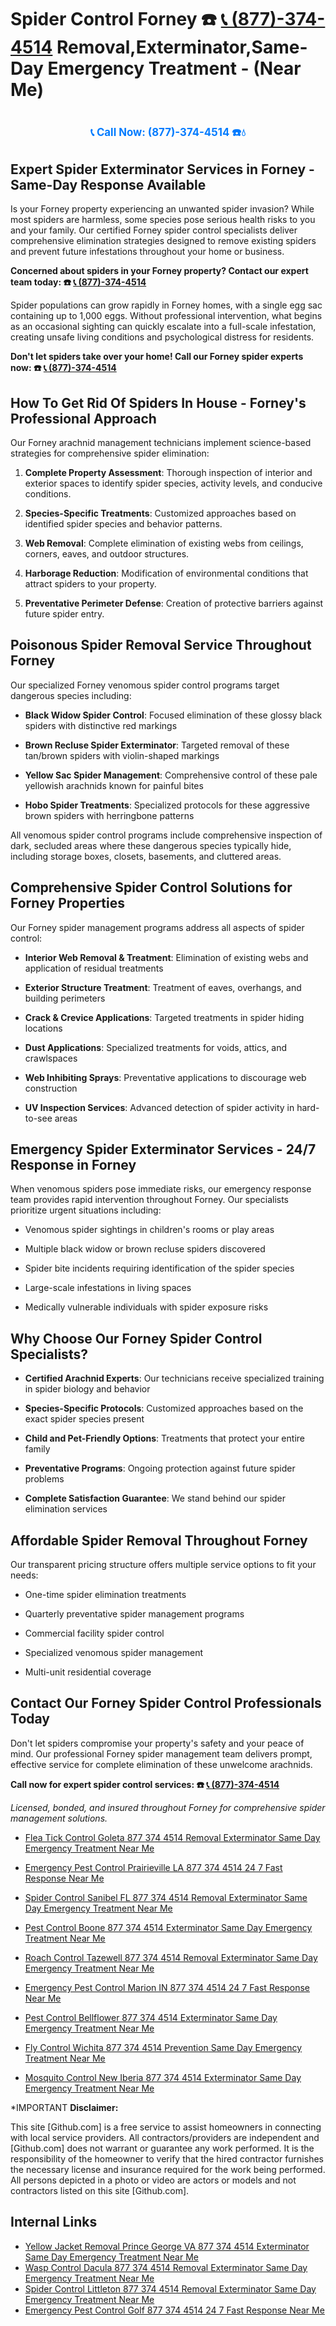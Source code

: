 # Spider Control Forney ☎️ [📞 (877)-374-4514](https://pest-control-4514.netlify.app) Removal,Exterminator,Same-Day Emergency Treatment - (Near Me)
# 

<p align="center" style="font-size: 1.2em; font-weight: bold; margin: 20px 0;">
  <a href="https://pest-control-4514.netlify.app" target="_blank" style="color: #007BFF; text-decoration: none;">📞 Call Now: (877)-374-4514 ☎️💧</a>
</p>

## Expert Spider Exterminator Services in Forney - Same-Day Response Available

Is your Forney property experiencing an unwanted spider invasion? While most spiders are harmless, some species pose serious health risks to you and your family. Our certified Forney spider control specialists deliver comprehensive elimination strategies designed to remove existing spiders and prevent future infestations throughout your home or business.

**Concerned about spiders in your Forney property? Contact our expert team today: ☎️ [📞 (877)-374-4514](https://pest-control-4514.netlify.app)**

Spider populations can grow rapidly in Forney homes, with a single egg sac containing up to 1,000 eggs. Without professional intervention, what begins as an occasional sighting can quickly escalate into a full-scale infestation, creating unsafe living conditions and psychological distress for residents.

**Don't let spiders take over your home! Call our Forney spider experts now: ☎️ [📞 (877)-374-4514](https://pest-control-4514.netlify.app)**

## How To Get Rid Of Spiders In House - Forney's Professional Approach

Our Forney arachnid management technicians implement science-based strategies for comprehensive spider elimination:

1. **Complete Property Assessment**: Thorough inspection of interior and exterior spaces to identify spider species, activity levels, and conducive conditions.

2. **Species-Specific Treatments**: Customized approaches based on identified spider species and behavior patterns.

3. **Web Removal**: Complete elimination of existing webs from ceilings, corners, eaves, and outdoor structures.

4. **Harborage Reduction**: Modification of environmental conditions that attract spiders to your property.

5. **Preventative Perimeter Defense**: Creation of protective barriers against future spider entry.

## Poisonous Spider Removal Service Throughout Forney

Our specialized Forney venomous spider control programs target dangerous species including:

- **Black Widow Spider Control**: Focused elimination of these glossy black spiders with distinctive red markings

- **Brown Recluse Spider Exterminator**: Targeted removal of these tan/brown spiders with violin-shaped markings

- **Yellow Sac Spider Management**: Comprehensive control of these pale yellowish arachnids known for painful bites

- **Hobo Spider Treatments**: Specialized protocols for these aggressive brown spiders with herringbone patterns

All venomous spider control programs include comprehensive inspection of dark, secluded areas where these dangerous species typically hide, including storage boxes, closets, basements, and cluttered areas.

## Comprehensive Spider Control Solutions for Forney Properties

Our Forney spider management programs address all aspects of spider control:

- **Interior Web Removal & Treatment**: Elimination of existing webs and application of residual treatments

- **Exterior Structure Treatment**: Treatment of eaves, overhangs, and building perimeters

- **Crack & Crevice Applications**: Targeted treatments in spider hiding locations

- **Dust Applications**: Specialized treatments for voids, attics, and crawlspaces

- **Web Inhibiting Sprays**: Preventative applications to discourage web construction

- **UV Inspection Services**: Advanced detection of spider activity in hard-to-see areas

## Emergency Spider Exterminator Services - 24/7 Response in Forney

When venomous spiders pose immediate risks, our emergency response team provides rapid intervention throughout Forney. Our specialists prioritize urgent situations including:

- Venomous spider sightings in children's rooms or play areas

- Multiple black widow or brown recluse spiders discovered

- Spider bite incidents requiring identification of the spider species

- Large-scale infestations in living spaces

- Medically vulnerable individuals with spider exposure risks

## Why Choose Our Forney Spider Control Specialists?

- **Certified Arachnid Experts**: Our technicians receive specialized training in spider biology and behavior

- **Species-Specific Protocols**: Customized approaches based on the exact spider species present

- **Child and Pet-Friendly Options**: Treatments that protect your entire family

- **Preventative Programs**: Ongoing protection against future spider problems

- **Complete Satisfaction Guarantee**: We stand behind our spider elimination services

## Affordable Spider Removal Throughout Forney

Our transparent pricing structure offers multiple service options to fit your needs:

- One-time spider elimination treatments

- Quarterly preventative spider management programs

- Commercial facility spider control

- Specialized venomous spider management

- Multi-unit residential coverage

## Contact Our Forney Spider Control Professionals Today

Don't let spiders compromise your property's safety and your peace of mind. Our professional Forney spider management team delivers prompt, effective service for complete elimination of these unwelcome arachnids.

**Call now for expert spider control services: ☎️ [📞 (877)-374-4514](https://pest-control-4514.netlify.app)**

*Licensed, bonded, and insured throughout Forney for comprehensive spider management solutions.*


- [Flea Tick Control Goleta 877 374 4514 Removal Exterminator Same Day Emergency Treatment Near Me](https://github.com/allyoucaneatsushiin/plumbing-texas/blob/main/Flea-Tick-Control-Goleta-877-374-4514-Removal-Exterminator-Same-Day-Emergency-Treatment-Near-Me.md)
- [Emergency Pest Control Prairieville LA 877 374 4514 24 7 Fast Response Near Me](https://github.com/allyoucaneatsushiin/plumbing-texas/blob/main/Emergency-Pest-Control-Prairieville-LA-877-374-4514-24-7-Fast-Response-Near-Me.md)
- [Spider Control Sanibel FL 877 374 4514 Removal Exterminator Same Day Emergency Treatment Near Me](https://github.com/allyoucaneatsushiin/plumbing-texas/blob/main/Spider-Control-Sanibel-FL-877-374-4514-Removal-Exterminator-Same-Day-Emergency-Treatment-Near-Me.md)


- [Pest Control Boone 877 374 4514 Exterminator Same Day Emergency Treatment Near Me](https://github.com/allyoucaneatsushiin/plumbing-texas/blob/main/Pest-Control-Boone-877-374-4514-Exterminator-Same-Day-Emergency-Treatment-Near-Me.md)
- [Roach Control Tazewell 877 374 4514 Removal Exterminator Same Day Emergency Treatment Near Me](https://github.com/allyoucaneatsushiin/plumbing-texas/blob/main/Roach-Control-Tazewell-877-374-4514-Removal-Exterminator-Same-Day-Emergency-Treatment-Near-Me.md)
- [Emergency Pest Control Marion IN 877 374 4514 24 7 Fast Response Near Me](https://github.com/allyoucaneatsushiin/plumbing-texas/blob/main/Emergency-Pest-Control-Marion-IN-877-374-4514-24-7-Fast-Response-Near-Me.md)


- [Pest Control Bellflower 877 374 4514 Exterminator Same Day Emergency Treatment Near Me](https://github.com/allyoucaneatsushiin/plumbing-texas/blob/main/Pest-Control-Bellflower-877-374-4514-Exterminator-Same-Day-Emergency-Treatment-Near-Me.md)
- [Fly Control Wichita 877 374 4514 Prevention Same Day Emergency Treatment Near Me](https://github.com/allyoucaneatsushiin/plumbing-texas/blob/main/Fly-Control-Wichita-877-374-4514-Prevention-Same-Day-Emergency-Treatment-Near-Me.md)
- [Mosquito Control New Iberia 877 374 4514 Exterminator Same Day Emergency Treatment Near Me](https://github.com/allyoucaneatsushiin/plumbing-texas/blob/main/Mosquito-Control-New-Iberia-877-374-4514-Exterminator-Same-Day-Emergency-Treatment-Near-Me.md)


*IMPORTANT **Disclaimer:**  

This site [Github.com] is a free service to assist homeowners in connecting with local service providers. All contractors/providers are independent and [Github.com] does not warrant or guarantee any work performed. It is the responsibility of the homeowner to verify that the hired contractor furnishes the necessary license and insurance required for the work being performed. All persons depicted in a photo or video are actors or models and not contractors listed on this site [Github.com].


## Internal Links
- [Yellow Jacket Removal Prince George VA 877 374 4514 Exterminator Same Day Emergency Treatment Near Me](https://github.com/allyoucaneatsushiin/plumbing-texas/blob/main/Yellow-Jacket-Removal-Prince-George-VA-877-374-4514-Exterminator-Same-Day-Emergency-Treatment-Near-Me.md)
- [Wasp Control Dacula 877 374 4514 Removal Exterminator Same Day Emergency Treatment Near Me](https://github.com/allyoucaneatsushiin/plumbing-texas/blob/main/Wasp-Control-Dacula-877-374-4514-Removal-Exterminator-Same-Day-Emergency-Treatment-Near-Me.md)
- [Spider Control Littleton 877 374 4514 Removal Exterminator Same Day Emergency Treatment Near Me](https://github.com/allyoucaneatsushiin/plumbing-texas/blob/main/Spider-Control-Littleton-877-374-4514-Removal-Exterminator-Same-Day-Emergency-Treatment-Near-Me.md)
- [Emergency Pest Control Golf 877 374 4514 24 7 Fast Response Near Me](https://github.com/allyoucaneatsushiin/plumbing-texas/blob/main/Emergency-Pest-Control-Golf-877-374-4514-24-7-Fast-Response-Near-Me.md)
